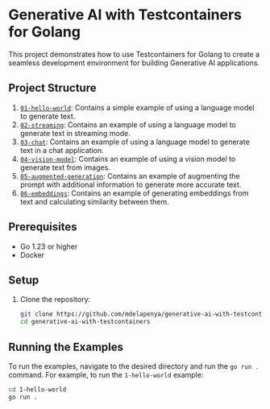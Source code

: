 # Generative AI with Testcontainers for Golang

This project demonstrates how to use Testcontainers for Golang to create a seamless development environment for building Generative AI applications.

## Project Structure

1. [`01-hello-world`](./01-hello-world): Contains a simple example of using a language model to generate text.
2. [`02-streaming`](./02-streaming): Contains an example of using a language model to generate text in streaming mode.
3. [`03-chat`](./03-chat): Contains an example of using a language model to generate text in a chat application.
4. [`04-vision-model`](./04-vision-model): Contains an example of using a vision model to generate text from images.
5. [`05-augmented-generation`](./05-augmented-generation): Contains an example of augmenting the prompt with additional information to generate more accurate text.
6. [`06-embeddings`](./06-embeddings): Contains an example of generating embeddings from text and calculating similarity between them.

## Prerequisites

- Go 1.23 or higher
- Docker

## Setup

1. Clone the repository:
    ```sh
    git clone https://github.com/mdelapenya/generative-ai-with-testcontainers.git
    cd generative-ai-with-testcontainers
    ```

## Running the Examples

To run the examples, navigate to the desired directory and run the `go run .` command. For example, to run the `1-hello-world` example:

```sh
cd 1-hello-world
go run .
```
